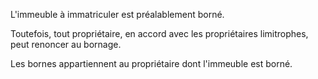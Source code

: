   
 L'immeuble à immatriculer est préalablement borné.  

  
 Toutefois, tout propriétaire, en accord avec les propriétaires limitrophes, peut renoncer au bornage.  

  
 Les bornes appartiennent au propriétaire dont l'immeuble est borné.  
